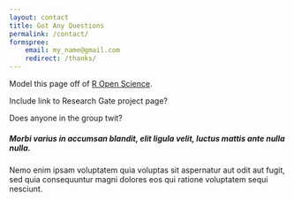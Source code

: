 ```yaml
---
layout: contact
title: Got Any Questions
permalink: /contact/
formspree:
    email: my_name@gmail.com
    redirect: /thanks/
---
```



Model this page off of [R Open Science](https://ropensci.org/community/).

Include link to Research Gate project page? 

Does anyone in the group twit?

##### Morbi varius in accumsan blandit, elit ligula velit, luctus mattis ante nulla nulla.

Nemo enim ipsam voluptatem quia voluptas sit aspernatur aut odit aut fugit, sed quia consequuntur magni dolores eos qui ratione voluptatem sequi nesciunt.


